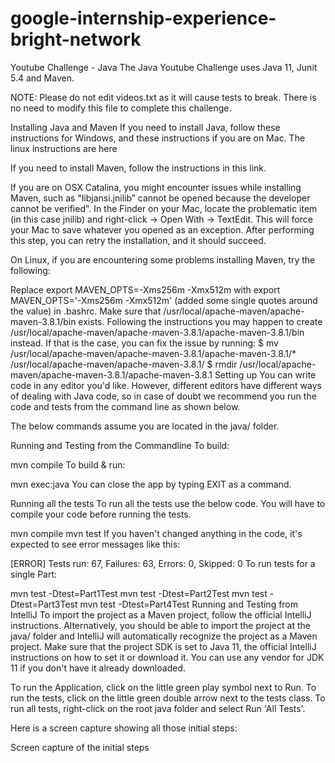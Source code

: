 # google-internship-experience-bright-network

Youtube Challenge - Java
The Java Youtube Challenge uses Java 11, Junit 5.4 and Maven.

NOTE: Please do not edit videos.txt as it will cause tests to break. There is no need to modify this file to complete this challenge.

Installing Java and Maven
If you need to install Java, follow these instructions for Windows, and these instructions if you are on Mac. The linux instructions are here

If you need to install Maven, follow the instructions in this link.

If you are on OSX Catalina, you might encounter issues while installing Maven, such as "libjansi.jnilib” cannot be opened because the developer cannot be verified". In the Finder on your Mac, locate the problematic item (in this case jnilib) and right-click -> Open With -> TextEdit. This will force your Mac to save whatever you opened as an exception. After performing this step, you can retry the installation, and it should succeed.

On Linux, if you are encountering some problems installing Maven, try the following:

Replace export MAVEN_OPTS=-Xms256m -Xmx512m with export MAVEN_OPTS='-Xms256m -Xmx512m' (added some single quotes around the value) in .bashrc.
Make sure that /usr/local/apache-maven/apache-maven-3.8.1/bin exists. Following the instructions you may happen to create /usr/local/apache-maven/apache-maven-3.8.1/apache-maven-3.8.1/bin instead. If that is the case, you can fix the issue by running: $ mv /usr/local/apache-maven/apache-maven-3.8.1/apache-maven-3.8.1/* /usr/local/apache-maven/apache-maven-3.8.1/ $ rmdir /usr/local/apache-maven/apache-maven-3.8.1/apache-maven-3.8.1
Setting up
You can write code in any editor you'd like. However, different editors have different ways of dealing with Java code, so in case of doubt we recommend you run the code and tests from the command line as shown below.

The below commands assume you are located in the java/ folder.

Running and Testing from the Commandline
To build:

mvn compile
To build & run:

mvn exec:java
You can close the app by typing EXIT as a command.

Running all the tests
To run all the tests use the below code. You will have to compile your code before running the tests.

mvn compile
mvn test
If you haven't changed anything in the code, it's expected to see error messages like this:

[ERROR] Tests run: 67, Failures: 63, Errors: 0, Skipped: 0
To run tests for a single Part:

mvn test -Dtest=Part1Test
mvn test -Dtest=Part2Test
mvn test -Dtest=Part3Test
mvn test -Dtest=Part4Test
Running and Testing from IntelliJ
To import the project as a Maven project, follow the official IntelliJ instructions. Alternatively, you should be able to import the project at the java/ folder and IntelliJ will automatically recognize the project as a Maven project. Make sure that the project SDK is set to Java 11, the official IntelliJ instructions on how to set it or download it. You can use any vendor for JDK 11 if you don't have it already downloaded.

To run the Application, click on the little green play symbol next to Run. To run the tests, click on the little green double arrow next to the tests class. To run all tests, right-click on the root java folder and select Run 'All Tests'.

Here is a screen capture showing all those initial steps:

Screen capture of the initial steps
